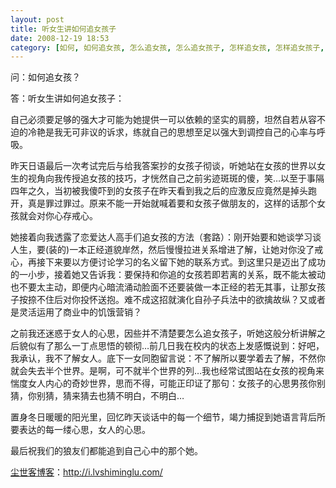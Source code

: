 ```yaml
---
layout: post
title: 听女生讲如何追女孩子
date: 2008-12-19 18:53
category: [如何, 如何追女孩, 怎么追女孩, 怎么追女孩子, 怎样追女孩, 怎样追女孩子, 生命痕迹, 追女孩子的技巧, 追女孩子的方法, 追女孩的技巧, 追女孩的方法]
---
```

问：如何追女孩？

答：听女生讲如何追女孩子：

自己必须要足够的强大才可能为她提供一可以依赖的坚实的肩膀，坦然自若从容不迫的冷艳是我无可非议的诉求，练就自己的思想至足以强大到调控自己的心率与呼吸。

昨天日语最后一次考试完后与给我答案抄的女孩子彻谈，听她站在女孩的世界以女生的视角向我传授追女孩的技巧，才恍然自己之前劣迹斑斑的傻，笑…以至于事隔四年之久，当初被我傻吓到的女孩子在昨天看到我之后的应激反应竟然是掉头跑开，真是罪过罪过。原来不能一开始就喊着要和女孩子做朋友的，这样的话那个女孩就会对你心存戒心。

她接着向我透露了恋爱达人高手们追女孩的方法（套路）：刚开始要和她谈学习谈人生，要(装的)一本正经道貌岸然，然后慢慢拉进关系增进了解，让她对你没了戒心，再接下来要以方便讨论学习的名义留下她的联系方式。到这里只是迈出了成功的一小步，接着她又告诉我：要保持和你追的女孩若即若离的关系，既不能太被动也不要太主动，即便内心暗流涌动脸面不还要装做一本正经的若无其事，让那女孩子按捺不住后对你投怀送抱。难不成这招就演化自孙子兵法中的欲擒故纵？又或者是灵活运用了商业中的饥饿营销？

之前我还迷惑于女人的心思，因些并不清楚要怎么追女孩子，听她这般分析讲解之后貌似有了那么一丁点思悟的顿彻…前几日我在校内的状态上发感慨说到：好吧，我承认，我不了解女人。底下一女同胞留言说：不了解所以要学着去了解，不然你就会失去半个世界。是啊，可不就半个世界的列…我也经常试图站在女孩的视角来惴度女人内心的奇妙世界，思而不得，可能正印证了那句：女孩子的心思男孩你别猜，你别猜，猜来猜去也猜不明白，不明白…

置身冬日暖暖的阳光里，回忆昨天谈话中的每一个细节，竭力捕捉到她语言背后所要表达的每一缕心思，女人的心思。

最后祝我们的狼友们都能追到自己心中的那个她。

<a href="http://i.lvshiminglu.com/">尘世客博客</a>：<a href="http://i.lvshiminglu.com/">http://i.lvshiminglu.com/</a>

